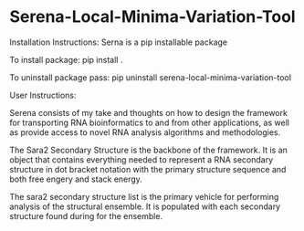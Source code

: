 # Serena-Local-Minima-Variation-Tool

Installation Instructions:
Serna is a pip installable package

To install package:
pip install .

To uninstall package pass:
pip uninstall serena-local-minima-variation-tool

User Instructions:

Serena consists of my take and thoughts on how to design the framework for transporting RNA bioinformatics to and from other applications, as well as provide access to novel RNA analysis algorithms and methodologies.

The Sara2 Secondary Structure is the backbone of the framework. It is an object that contains everything needed to represent a RNA secondary structure in dot bracket notation with the primary structure sequence and both free engery and stack energy.

The sara2 secondary structure list is the primary vehicle for performing analysis of the structural ensemble. It is populated with each secondary structure found during for the ensemble.
